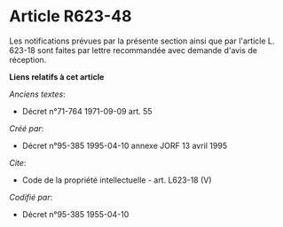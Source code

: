 # Article R623-48

Les notifications prévues par la présente section ainsi que par l'article L. 623-18 sont faites par lettre recommandée avec
demande d'avis de réception.

**Liens relatifs à cet article**

_Anciens textes_:

  - Décret n°71-764 1971-09-09 art. 55

_Créé par_:

  - Décret n°95-385 1995-04-10 annexe JORF 13 avril 1995

_Cite_:

  - Code de la propriété intellectuelle - art. L623-18 (V)

_Codifié par_:

  - Décret n°95-385 1955-04-10
